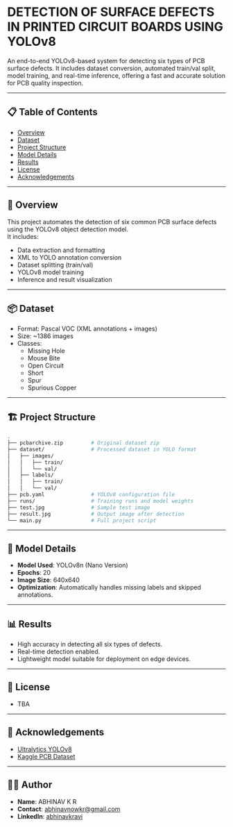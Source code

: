 #  DETECTION OF SURFACE DEFECTS IN PRINTED CIRCUIT BOARDS USING YOLOv8
An end-to-end YOLOv8-based system for detecting six types of PCB surface defects. It includes dataset conversion, automated train/val split, model training, and real-time inference, offering a fast and accurate solution for PCB quality inspection.

---

## 📋 Table of Contents

- [Overview](#overview)
- [Dataset](#dataset)
- [Project Structure](#project-structure)
- [Model Details](#model-details)
- [Results](#results)
- [License](#license)
- [Acknowledgements](#acknowledgements)

---

## 🚀 Overview

This project automates the detection of six common PCB surface defects using the YOLOv8 object detection model.  
It includes:

- Data extraction and formatting
- XML to YOLO annotation conversion
- Dataset splitting (train/val)
- YOLOv8 model training
- Inference and result visualization

---

## 📦 Dataset

- Format: Pascal VOC (XML annotations + images)
- Size: ~1386 images
- Classes:
  - Missing Hole
  - Mouse Bite
  - Open Circuit
  - Short
  - Spur
  - Spurious Copper

---

## 🏗️ Project Structure

```bash
.
├── pcbarchive.zip         # Original dataset zip
├── dataset/               # Processed dataset in YOLO format
│   ├── images/
│   │   ├── train/
│   │   └── val/
│   ├── labels/
│   │   ├── train/
│   │   └── val/
├── pcb.yaml               # YOLOv8 configuration file
├── runs/                  # Training runs and model weights
├── test.jpg               # Sample test image
├── result.jpg             # Output image after detection
└── main.py                # Full project script
```

---



## 🧠 Model Details

- **Model Used**: YOLOv8n (Nano Version)
- **Epochs**: 20
- **Image Size**: 640x640
- **Optimization**: Automatically handles missing labels and skipped annotations.

---

## 📊 Results

- High accuracy in detecting all six types of defects.
- Real-time detection enabled.
- Lightweight model suitable for deployment on edge devices.

---

## 📄 License

- TBA
---

## 🙏 Acknowledgements

- [Ultralytics YOLOv8](https://github.com/ultralytics/ultralytics)
- [Kaggle PCB Dataset](https://www.kaggle.com/datasets)

---

## 👨‍💻 Author
- **Name**: ABHINAV K R
- **Contact**: abhinavnowkr@gmail.com
- **LinkedIn**: [abhinavkravi](https://www.linkedin.com/in/abhinavkravi/)
